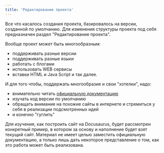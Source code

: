 ```yaml
---
title: 'Редактирование проекта'
---
```


Все что касалось создания проекта, базировалось на версии, созданной по умолчанию. 
Для изменения структуры проекта под себя предназначен раздел "Редактирование проекта".

Вообще проект может быть многообразным: 
- поддерживать разные версии
- поддерживать разные языки
- работать с блогами
- использовать WEB сервисы
- вставки HTML и Java Script
и так далее.

И для того чтобы, поддержать многообразие и свои "хотелки", надо: 
- внимательно читать [официальную документацию](https://docusaurus.io/)
- изучать код версии по умолчанию
- обращать внимание на похожие сайты в интернете и стремиться у себя в реализации подсмотренных идей
- и конечно "гуглить"

Для изучения, как построить сайт на Docusaurus, будет рассмотрен конкретный пример, в котором за основу и наполнение будет взят текущий сайт. 
Материал не имеет целью заместить официальную документацию, а только лишь дать некоторое представление о том, как это работа может быть реализована.   






